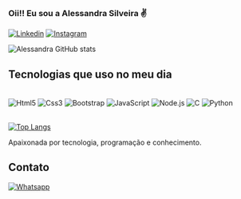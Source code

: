 ### Oii!! Eu sou a Alessandra Silveira ✌️

[![Linkedin](https://img.shields.io/badge/LinkedIn-0077B5?style=for-the-badge&logo=linkedin&logoColor=white)](https://www.linkedin.com/in/alessandra-silveiras/)
[![Instagram](https://img.shields.io/badge/Instagram-E4405F?style=for-the-badge&logo=instagram&logoColor=white)](https://www.instagram.com/allsilveira/)

![Alessandra GitHub stats](https://github-readme-stats.vercel.app/api?username=allsilveira&show_icons=true&theme=dracula)

## Tecnologias que uso no meu dia

<div style="display: inline-blok"></br>
  <img align="center" alt="Html5" src="https://img.shields.io/badge/HTML5-E34F26?style=for-the-badge&logo=html5&logoColor=white"></img>
  <img align="center" alt="Css3" src="https://img.shields.io/badge/CSS3-1572B6?style=for-the-badge&logo=css3&logoColor=white"></img>
  <img align="center" alt="Bootstrap" src="https://img.shields.io/badge/Bootstrap-563D7C?style=for-the-badge&logo=bootstrap&logoColor=white"></img>
  <img align="center" alt="JavaScript" src="https://img.shields.io/badge/JavaScript-F7DF1E?style=for-the-badge&logo=javascript&logoColor=black"></img>
  <img align="center" alt="Node.js" src="https://img.shields.io/badge/Node.js-43853D?style=for-the-badge&logo=node.js&logoColor=white"></img>
  <img align="center" alt="C" src="https://img.shields.io/badge/C-00599C?style=for-the-badge&logo=c&logoColor=white"></img>
  <img align="center" alt="Python" src="https://img.shields.io/badge/Python-14354C?style=for-the-badge&logo=python&logoColor=white"></img>
</div></br>

[![Top Langs](https://github-readme-stats.vercel.app/api/top-langs/?username=allsilveira&langs_count=8)](https://github.com/allsilveira/github-readme-stats)

Apaixonada por tecnologia, programação e conhecimento.

## Contato

[![Whatsapp](https://img.shields.io/badge/WhatsApp-25D366?style=for-the-badge&logo=whatsapp&logoColor=white)](https://wa.me/5551980368454)
